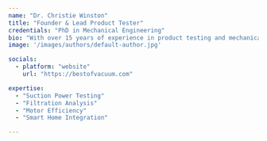 ```yaml
---
name: "Dr. Christie Winston"
title: "Founder & Lead Product Tester"
credentials: "PhD in Mechanical Engineering"
bio: "With over 15 years of experience in product testing and mechanical engineering, Christie founded Best of Vacuum Expert Reviews to provide consumers with scientifically-backed vacuum cleaner recommendations. She previously worked as a product development engineer for Dyson."
image: '/images/authors/default-author.jpg'

socials:
  - platform: "website"
    url: "https://bestofvacuum.com"

expertise:
  - "Suction Power Testing"
  - "Filtration Analysis"
  - "Motor Efficiency"
  - "Smart Home Integration"

---
```

